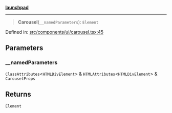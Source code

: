 [**launchpad**](index.md)

***

> **Carousel**(`__namedParameters`): `Element`

Defined in: [src/components/ui/carousel.tsx:45](https://github.com/victorbratov/launchpad/blob/ba912ff5e4884ef55d41a8ab239f2bb8e81f8ecb/src/components/ui/carousel.tsx#L45)

## Parameters

### \_\_namedParameters

`ClassAttributes`\<`HTMLDivElement`\> & `HTMLAttributes`\<`HTMLDivElement`\> & `CarouselProps`

## Returns

`Element`
